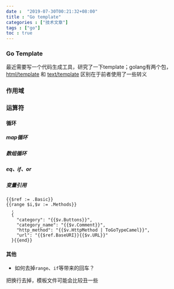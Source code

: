 ```yaml
---
date :  "2019-07-30T00:21:32+08:00" 
title : "Go template" 
categories : ["技术文章"] 
tags : ["go"] 
toc : true
---
```


### Go Template

最近需要写一个代码生成工具，研究了一下template；golang有两个包， [html/template](https://golang.org/pkg/html/template/) 和 [text/template](https://golang.org/pkg/text/template/) 区别在于前者使用了一些转义

### 作用域

### 运算符

#### 循环

##### map循环

##### 数组循环

##### eq、if、or

##### 变量引用

```
{{$ref := .Basic}}
{{range $i,$v := .Methods}}
  ,
  {
    "category": "{{$v.Buttons}}",
    "category_name": "{{$v.Comment}}",
    "http_method": "{{$v.HttpMethod | ToGoTypeCamel}}",
    "url": "{{$ref.BaseURI}}{{$v.URL}}"
  }{{end}}
```



#### 其他

- 如何去掉`range`、`if`等带来的回车？

把换行去掉，模板文件可能会比较丑一些
